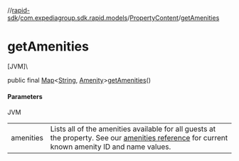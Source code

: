 //[rapid-sdk](../../../index.md)/[com.expediagroup.sdk.rapid.models](../index.md)/[PropertyContent](index.md)/[getAmenities](get-amenities.md)

# getAmenities

[JVM]\

public final [Map](https://docs.oracle.com/javase/8/docs/api/java/util/Map.html)&lt;[String](https://docs.oracle.com/javase/8/docs/api/java/lang/String.html), [Amenity](../-amenity/index.md)&gt;[getAmenities](get-amenities.md)()

#### Parameters

JVM

| | |
|---|---|
| amenities | Lists all of the amenities available for all guests at the property. See our [amenities reference](https://developers.expediagroup.com/docs/rapid/lodging/content/content-reference-lists) for current known amenity ID and name values. |
